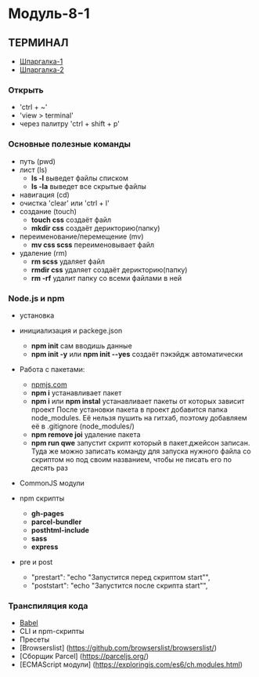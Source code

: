 # Модуль-8-1

## ТЕРМИНАЛ

- [Шпаргалка-1](https://tproger.ru/translations/bash-cheatsheet/)
- [Шпаргалка-2](https://habr.com/ru/company/ruvds/blog/445270/)

### Открыть

- 'ctrl + ~'
- 'view > terminal'
- через палитру 'ctrl + shift + p'

### Основные полезные команды

- путь (pwd)
- лист (ls)
  - **ls -l** выведет файлы списком
  - **ls -la** выведет все скрытые файлы
- навигация (cd)
- очистка 'clear' или 'ctrl + l'
- создание (touch)
  - **touch css** создаёт файл
  - **mkdir css** создаёт дерикторию(папку)
- переименование/перемещение (mv)
  - **mv css scss** переименовывает файл
- удаление (rm)
  - **rm scss** удаляет файл
  - **rmdir css** удаляет создаёт дерикторию(папку)
  - **rm -rf** удалит папку со всеми файлами в ней

### Node.js и npm

- установка
- инициализация и packege.json

  - **npm init** сам вводишь данные
  - **npm init -y** или **npm init --yes** создаёт пэкэйдж автоматически

- Работа с пакетами:

  - [npmjs.com](https://www.npmjs.com/)
  - **npm i** устанавливает пакет
  - **npm i** или **npm instal** устанавливает пакеты от которых зависит проект
    После установки пакета в проект добавится папка node_modules. Её нельзя пушить на гитхаб, поэтому добавляем её в .gitignore (node_modules/)
  - **npm remove joi** удаление пакета
  - **npm run qwe**
    запустит скрипт который в пакет.джейсон записан. Туда же можно записать команду для запуска нужного файла со скриптом но под своим названием, чтобы не писать его по десять раз

- CommonJS модули
- npm скрипты
  - **gh-pages**
  - **parcel-bundler**
  - **posthtml-include**
  - **sass**
  - **express**
- pre и post
  - "prestart": "echo \"Запустится перед скриптом start\"",
  - "poststart": "echo \"Запустится после скрипта start\"",

### Транспиляция кода

- [Babel](https://babeljs.io/)
- CLI и npm-скрипты
- Пресеты
- [Browserslist] (https://github.com/browserslist/browserslist/)
- [Сборщик Parcel] (https://parceljs.org/)
- [ECMAScript модули] (https://exploringis.com/es6/ch.modules.html)
